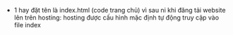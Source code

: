 - 1 hay đặt tên là index.html (code trang chủ) vì sau ni khi đăng tải website lên trên hosting: hosting được cấu hình mặc định tự động truy cập vào file index

